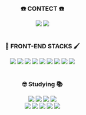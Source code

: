 
<div align='center'> 

<h3>☎️ CONTECT ☎️</h3>
 <a href="mailto:sixzero514@gmail.com"><img src="https://img.shields.io/badge/Gmail-d14836?style=flat&logo=Gmail&logoColor=white&link=mailto:sixzero514@gmail.com"/></a>
 <a href="https://velog.io/@codename-602"><img src="https://img.shields.io/badge/Tech Blog-20C997?style=flat&logo=velog&logoColor=white"/></a>

</div>

<br/>
<div align=center> 
  <h3>🎨 FRONT-END STACKS 🖌️</h3>
  
  <img src="https://img.shields.io/badge/html-E34F26?style=for-the-badge&logo=html5&logoColor=white&style=flat"> 
  <img src="https://img.shields.io/badge/css-1572B6?style=for-the-badge&logo=css3&logoColor=white&style=flat"> 
  <img src="https://img.shields.io/badge/scss-CC6699?style=for-the-badge&logo=sass&logoColor=white&style=flat">
  <img src="https://img.shields.io/badge/javascript-F7DF1E?style=for-the-badge&logo=javascript&logoColor=black&style=flat">
  <img src="https://img.shields.io/badge/jquery-0769AD?style=for-the-badge&logo=jquery&logoColor=white&style=flat">
  <img src="https://img.shields.io/badge/bootstrap-7952B3?style=for-the-badge&logo=bootstrap&logoColor=white&style=flat">
  <img src="https://img.shields.io/badge/mui-007FFF?style=for-the-badge&logo=mui&logoColor=white&style=flat">
  <img src="https://img.shields.io/badge/react-61DAFB?style=for-the-badge&logo=react&logoColor=black&style=flat"> 
  <img src="https://img.shields.io/badge/redux-764ABC?style=for-the-badge&logo=redux&logoColor=white&style=flat"> 
</div>

<br/>

<div align=center> 
  <h3>🤓 Studying 📚</h3>
  <img src="https://img.shields.io/badge/javascript-F7DF1E?style=for-the-badge&logo=javascript&logoColor=black&style=flat">
  <img src="https://img.shields.io/badge/react-61DAFB?style=for-the-badge&logo=react&logoColor=black&style=flat"> 
  <img src="https://img.shields.io/badge/typescript-3178C6?style=for-the-badge&logo=typescript&logoColor=white&style=flat"> 
  <img src="https://img.shields.io/badge/next.js-000000?style=for-the-badge&logo=next.js&logoColor=white&style=flat"> 
 <br>
 <img src="https://img.shields.io/badge/react native-61DAFB?style=for-the-badge&logo=react&logoColor=black&style=flat"> 
 <img src="https://img.shields.io/badge/styled components-DB7093?style=for-the-badge&logo=styled-components&logoColor=white&style=flat"> 
 <img src="https://img.shields.io/badge/webpack-8DD6F9?style=for-the-badge&logo=Webpack&logoColor=white&style=flat"> 
 <img src="https://img.shields.io/badge/dart-0175C2?style=for-the-badge&logo=dart&logoColor=white&style=flat"> 
 <img src="https://img.shields.io/badge/flutter-02569B?style=for-the-badge&logo=flutter&logoColor=white&style=flat"> 
</div>
